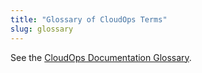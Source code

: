 ```yaml
---
title: "Glossary of CloudOps Terms"
slug: glossary
---
```



See the [CloudOps Documentation Glossary](https://docs.cloudops.com/#/quickstart/glossary).

<br>
<br>
<br>